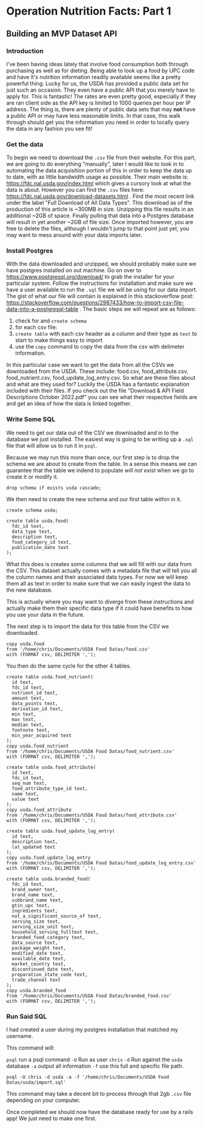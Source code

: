 # Operation Nutrition Facts: Part 1

## Building an MVP Dataset API

### Introduction

I've been having ideas lately that involve food consumption both through purchasing as well as for dieting. Being able to look up a food by UPC code and have it's nutrition information readily available seems like a pretty powerful thing. Lucky for us, the USDA has provided a public data set for just such an occasion. They even have a public API that you merely have to apply for. This is fantastic! The rates are even pretty good, especially if they are ran client side as the API key is limited to 1000 queries per hour per IP address. The thing is, there are plenty of public data sets that may **not** have a public API or may have less reasonable limits. In that case, this walk through should get you the information you need in order to locally query the data in any fashion you see fit!

### Get the data

To begin we need to download the `.csv` file from their website. For this part, we are going to do everything "manually", later I would like to look in to automating the data acquisition portion of this in order to keep the data up to date, with as little bandwidth usage as possible. Their main website is: https://fdc.nal.usda.gov/index.html which gives a cursory look at what the data is about. However you can find the `.csv` files here: https://fdc.nal.usda.gov/download-datasets.html . Find the most recent link under the label "Full Download of All Data Types". This download as of the production of this article is ~300MB in size. Unzipping this file results in an additional ~2GB of space. Finally pulling that data into a Postgres database will result in yet another ~2GB of file size. Once imported however, you are free to delete the files, although I wouldn't jump to that point just yet, you may want to mess around with your data imports later.


### Install Postgres

With the data downloaded and unzipped, we should probably make sure we have postgres installed on out machine. Go on over to https://www.postgresql.org/download/ to grab the installer for your particular system. Follow the instructions for installation and make sure we have a user available to run the `.sql` file we will be using for our data import. The gist of what our file will contain is explained in this stackoverflow post: https://stackoverflow.com/questions/2987433/how-to-import-csv-file-data-into-a-postgresql-table . The basic steps we will repeat are as follows:

1. check for and `create schema`
2. for each csv file:
  1. `create table` with each csv header as a column and their type as `text` to start to make things easy to import
  2. use the `copy` command to copy the data from the csv with delimeter information.

In this particular case we want to get the data from all the CSVs we downloaded from the USDA. These include: food.csv, food_attribute.csv, food_nutrient.csv, food_update_log_entry.csv. So what are these files about and what are they used for? Luckily the USDA has a fantastic explanation included with their files. If you check out the file "Download & API Field Descriptions October 2022.pdf" you can see what their respective fields are and get an idea of how the data is linked together.

### Write Some SQL

We need to get our data out of the CSV we downloaded and in to the database we just installed. The easiest way is going to be writing up a `.sql` file that will allow us to run it in `psql`.

Because we may run this more than once, our first step is to drop the schema we are about to create from the table. In a sense this means we can guarantee that the table we indend to populate _will not exist_ when we go to create it or modify it.

```
drop schema if exists usda cascade;
```

We then need to create the new schema and our first table within in it.

```
create schema usda;

create table usda.food(
  fdc_id text,
  data_type text,
  description text,
  food_category_id text,
  publication_date text
);
```

What this does is creates some columns that we will fill with our data from the CSV. This dataset actually comes with a metadata file that will tell you all the column  names and their associated data types. For now we will keep them all as text in order to make sure that we can easily ingest the data to the new database. 

This is actually where you may want to diverge from these instructions and actually make them their specific data type if it could have benefits to how you use your data in the future.

The next step is to import the data for this table from the CSV we downloaded.
```
copy usda.food
from '/home/chris/Documents/USDA Food Datas/food.csv' 
with (FORMAT csv, DELIMITER ',');
```

You then do the same cycle for the other 4 tables.

```
create table usda.food_nutrient(
  id text,
  fdc_id text,
  nutrient_id text,
  amount text,
  data_points text,
  derivation_id text,
  min text,
  max text,
  median text,
  footnote text,
  min_year_acquired text
);
copy usda.food_nutrient
from '/home/chris/Documents/USDA Food Datas/food_nutrient.csv'
with (FORMAT csv, DELIMITER ',');

create table usda.food_attribute(
  id text,
  fdc_id text,
  seq_num text,
  food_attribute_type_id text,
  name text,
  value text
);
copy usda.food_attribute
from '/home/chris/Documents/USDA Food Datas/food_attribute.csv'
with (FORMAT csv, DELIMITER ',');

create table usda.food_update_log_entry(
  id text,
  description text,
  lat_updated text
);
copy usda.food_update_log_entry
from '/home/chris/Documents/USDA Food Datas/food_update_log_entry.csv'
with (FORMAT csv, DELIMITER ',');

create table usda.branded_food(
  fdc_id text,
  brand_owner text,
  brand_name text,
  subbrand_name text,
  gtin_upc text,
  ingredients text,
  not_a_significant_source_of text,
  serving_size text,
  serving_size_unit text,
  household_serving_fulltext text,
  branded_food_category text,
  data_source text,
  package_weight text,
  modified_date text,
  available_date text,
  market_country text,
  discontinued_date text,
  preparation_state_code text,
  trade_channel text
);
copy usda.branded_food
from '/home/chris/Documents/USDA Food Datas/branded_food.csv'
with (FORMAT csv, DELIMITER ',');
```

### Run Said SQL

I had created a user during my postgres installation that matched my username.

This command will:

`psql` run a psql command `-U` Run as user `chris` `-d` Run against the `usda` database `-a` output all information `-f` use this full and specific file path.

```
psql -U chris -d usda -a -f '/home/chris/Documents/USDA Food Datas/usda/import.sql'
```

This command may take a decent bit to process through that 2gb `.csv` file depending on your computer.

Once completed we should now have the database ready for use by a rails app! We just need to make one first.


